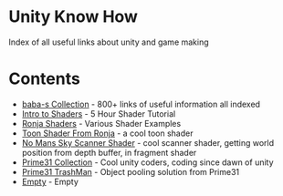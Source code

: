 # Unity Know How
Index of all useful links about unity and game making

# Contents

- [baba-s Collection](https://github.com/baba-s/awesome-unity-open-source-on-github/blob/master/README.md) - 800+ links of useful information all indexed
- [Intro to Shaders](https://www.youtube.com/watch?v=9WW5-0N1DsI) - 5 Hour Shader Tutorial
- [Ronja Shaders](https://www.ronja-tutorials.com/) - Various Shader Examples
- [Toon Shader From Ronja](https://www.ronja-tutorials.com/2018/10/27/improved-toon.html) - a cool toon shader
- [No Mans Sky Scanner Shader](https://www.youtube.com/watch?time_continue=5&v=OKoNp2RqE9A&feature=emb_logo) - cool scanner shader, getting world position from depth buffer, in fragment shader
- [Prime31 Collection](https://github.com/prime31?tab=repositories) - Cool unity coders, coding since dawn of unity
- [Prime31 TrashMan](https://github.com/prime31/RecyclerKit) - Object pooling solution from Prime31
- [Empty]() - Empty
